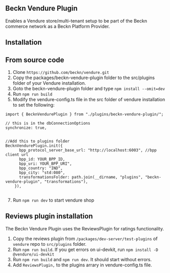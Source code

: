 ## Beckn Vendure Plugin

Enables a Vendure store/multi-tenant setup to be part of the Beckn commerce network as a Beckn Platform Provider.

## Installation

## From source code

1. Clone `https://github.com/beckn/vendure.git`
2. Copy the packages/beckn-vendure-plugin folder to the src/plugins folder of your Vendure installation.
3. Goto the beckn-vendure-plugin folder and type `npm install --omit=dev`
4. Run `npm run build`
5. Modify the vendure-config.ts file in the src folder of vendure installation to set the following:

```
import { BecknVendurePlugin } from "./plugins/beckn-vendure-plugin/";

// this is in the dbConnectionOptions
synchronize: true,


//Add this to plugins folder
BecknVendurePlugin.init({
      bpp_protocol_server_base_url: "http://localhost:6003", //bpp client url
      bpp_id: YOUR_BPP_ID,
      bpp_uri: YOUR_BPP_URI",
      bpp_country: "IND",
      bpp_city: "std:080",
      transformationsFolder: path.join(__dirname, "plugins", "beckn-vendure-plugin", "transformations"),
    }),


```

7. Run `npm run dev` to start vendure shop

## Reviews plugin installation

The Beckn Vendure Plugin uses the ReviewsPlugin for ratings functionality.

1. Copy the reviews plugin from `/packages/dev-server/test-plugins` of `vendure` repo to `src/plugins` folder.
2. Run `npm run build`. If you get errors on ui-devkit, run `npm install -D @vendure/ui-devkit`
3. Run `npm run build` and `npm run dev`. It should start without errors.
4. Add `ReviewsPlugin,` to the plugins arrary in vendure-config.ts file.
